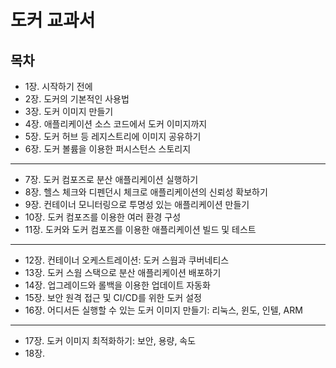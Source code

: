 # 도커 교과서
## 목차
- 1장. 시작하기 전에
- 2장. 도커의 기본적인 사용법
- 3장. 도커 이미지 만들기
- 4장. 애플리케이션 소스 코드에서 도커 이미지까지
- 5장. 도커 허브 등 레지스트리에 이미지 공유하기
- 6장. 도커 볼륨을 이용한 퍼시스턴스 스토리지
---
- 7장. 도커 컴포즈로 분산 애플리케이션 실행하기
- 8장. 헬스 체크와 디펜던시 체크로 애플리케이션의 신뢰성 확보하기
- 9장. 컨테이너 모니터링으로 투명성 있는 애플리케이션 만들기
- 10장. 도커 컴포즈를 이용한 여러 환경 구성
- 11장. 도커와 도커 컴포즈를 이용한 애플리케이션 빌드 및 테스트
---
- 12장. 컨테이너 오케스트레이션: 도커 스웜과 쿠버네티스
- 13장. 도커 스웜 스택으로 분산 애플리케이션 배포하기
- 14장. 업그레이드와 롤백을 이용한 업데이트 자동화
- 15장. 보안 원격 접근 및 CI/CD를 위한 도커 설정
- 16장. 어디서든 실행할 수 있는 도커 이미지 만들기: 리눅스, 윈도, 인텔, ARM
---
- 17장. 도커 이미지 최적화하기: 보안, 용량, 속도
- 18장. 